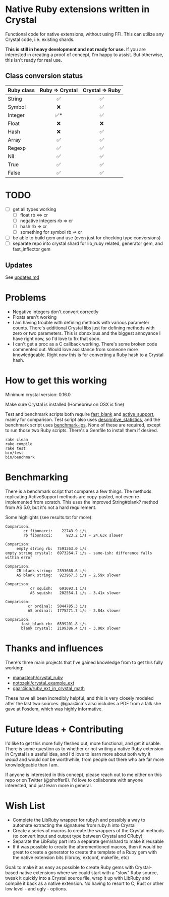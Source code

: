 # Native Ruby extensions written in Crystal

Functional code for native extensions, without using FFI. This can utilize any Crystal code, i.e. existing shards.

**This is still in heavy development and not ready for use.** If you are interested in creating a proof of concept, I'm happy to assist. But otherwise, this isn't ready for real use.

## Class conversion status

| Ruby class  | Ruby => Crystal | Crystal => Ruby |
| ----------- | :-------------: | :-------------: |
| String      | :white_check_mark: | :white_check_mark: |
| Symbol      | :x:                | :white_check_mark: |
| Integer     | :white_check_mark:* | :white_check_mark: |
| Float       | :x:                | :x:                |
| Hash        | :x:                | :white_check_mark: |
| Array       | :white_check_mark: | :white_check_mark: |
| Regexp      | :white_check_mark: | :white_check_mark: |
| Nil         | :white_check_mark: | :white_check_mark: |
| True        | :white_check_mark: | :white_check_mark: |
| False       | :white_check_mark: | :white_check_mark: |

# TODO

- [ ] get all types working
  + [ ] float rb <=> cr
  + [ ] negative integers rb => cr
  + [ ] hash rb => cr
  + [ ] something for symbol rb => cr
- [ ] be able to build gem and use (even just for checking type conversions)
- [ ] separate repo into crystal shard for lib_ruby related, generator gem, and fast_inflector gem

## Updates

See [updates.md](updates.md)

# Problems

* Negative integers don't convert correctly
* Floats aren't working
* I am having trouble with defining methods with various parameter counts. There's additional Crystal libs just for defining methods with zero or two parameters. This is obnoxious and the biggest annoyance I have right now, so I'd love to fix that soon.
* I can't get a proc as a C callback working. There's some broken code commented out. Would love assistance from someone more knowledgeable. Right now this is for converting a Ruby hash to a Crystal hash. 

# How to get this working

Minimum crystal version: 0.16.0

Make sure Crystal is installed (Homebrew on OSX is fine)

Test and benchmark scripts both require [fast_blank](https://github.com/SamSaffron/fast_blank) and [active_support](https://github.com/rails/rails/tree/master/activesupport), mainly for comparison. Test script also uses [descriptive_statistics](https://github.com/thirtysixthspan/descriptive_statistics), and the benchmark script uses [benchmark-ips](https://github.com/evanphx/benchmark-ips). None of these are required, except to run those two Ruby scripts. There's a Gemfile to install them if desired.

```
rake clean
rake compile
rake test
bin/test
bin/benchmark
```

# Benchmarking

There is a benchmark script that compares a few things. The methods replicating ActiveSupport methods are copy-pasted, not even re-implemented from scratch. This uses the improved String#blank? method from AS 5.0, but it's not a hard requirement.

Some highlights (see results.txt for more):

```
Comparison:
        cr fibonacci:    22743.9 i/s
        rb fibonacci:      923.2 i/s - 24.63x slower

Comparison:
     empty string rb:  7591363.0 i/s
empty string crystal:  6973264.7 i/s - same-ish: difference falls within error

Comparison:
     CR blank string:  2393668.6 i/s
     AS blank string:   923967.3 i/s - 2.59x slower

Comparison:
           cr squish:   691693.1 i/s
           AS squish:   202554.1 i/s - 3.41x slower

Comparison:
          cr ordinal:  5044785.3 i/s
          AS ordinal:  1775271.7 i/s - 2.84x slower

Comparison:
       fast_blank rb:  6599201.8 i/s
       blank crystal:  2199386.4 i/s - 3.00x slower
```


# Thanks and influences

There's three main projects that I've gained knowledge from to get this fully working:

- [manastech/crystal_ruby](https://github.com/manastech/crystal_ruby)
- [notozeki/crystal_example_ext](https://gist.github.com/notozeki/7159a9d9ab9707a22129)
- [gaar4ica/ruby_ext_in_crystal_math](https://github.com/gaar4ica/ruby_ext_in_crystal_math)

These have all been incredibly helpful, and this is very closely modeled after the last two sources. @gaar4ica's also includes a PDF from a talk she gave at Fosdem, which was highly informative.

# Future Ideas + Contributing

I'd like to get this more fully fleshed out, more functional, and get it usable. There is some question as to whether or not writing a native Ruby extension in Crystal is a useful idea, and I'd love to learn more about both why it _would_ and would _not_ be worthwhile, from people out there who are far more knowledgeable than I am.

If anyone is interested in this concept, please reach out to me either on this repo or on Twitter (@phoffer8). I'd love to collaborate with anyone interested, and just learn more in general.

# Wish List

* Complete the LibRuby wrapper for ruby.h and possibly a way to automate extracting the signatures from ruby.h into Crystal
* Create a series of macros to create the wrappers of the Crystal methods (to convert input and output type between Crystal and CRuby)
* Separate the LibRuby part into a separate gem/shard to make it reusable
* If it was possible to create the aforementioned macros, then it would be great to create a generator to create the template of a Ruby gem with the native extension bits (libruby, extconf, makefile, etc)

Goal: to make it as easy as possible to create Ruby gems with Crystal-based native extensions where we could start with a "slow" Ruby source, tweak it quickly into a Crystal source file, wrap it up with LibRuby and compile it back as a native extension. No having to resort to C, Rust or other low level - and ugly - options.
